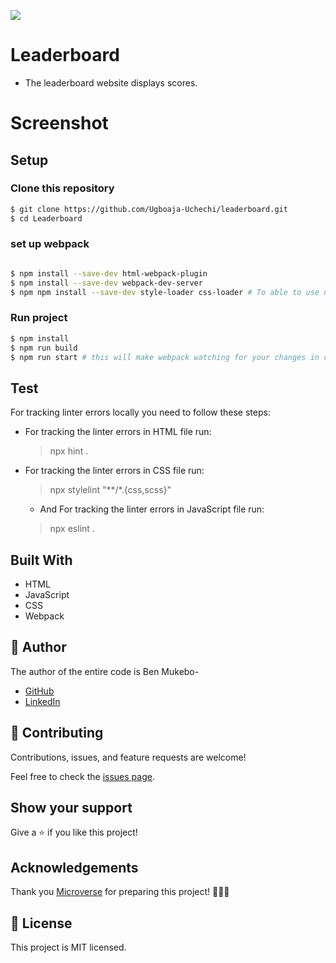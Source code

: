 ![](https://img.shields.io/badge/Microverse-blueviolet)

# Leaderboard

* The leaderboard website displays scores.

# Screenshot

## Setup

### Clone this repository

```bash
$ git clone https://github.com/Ugboaja-Uchechi/leaderboard.git
$ cd Leaderboard
```

### set up webpack

```bash

$ npm install --save-dev html-webpack-plugin  
$ npm install --save-dev webpack-dev-server
$ npm npm install --save-dev style-loader css-loader # To able to use npm run start for live reloading.
```


### Run project

```bash
$ npm install
$ npm run build
$ npm run start # this will make webpack watching for your changes in code.
```

## Test

For tracking linter errors locally you need to follow these steps:

- For tracking the linter errors in HTML file run:
  > npx hint .

- For tracking the linter errors in CSS file run:
  > npx stylelint "**/*.{css,scss}"

  - And For tracking the linter errors in JavaScript file run:
  > npx eslint .


## Built With

- HTML
- JavaScript
- CSS
- Webpack


## 👤 Author

The author of the entire code is Ben Mukebo-

- [GitHub](https://github.com/Ugboaja-Uchechi/)
- [LinkedIn](https://www.linkedin.com/in/stephanie-ugboaja-930a2a216/)


## 🤝 Contributing

Contributions, issues, and feature requests are welcome!

Feel free to check the [issues page](https://github.com/BenMukebo/Leaderboard/issues).

## Show your support

Give a ⭐️ if you like this project!

## Acknowledgements

Thank you [Microverse](https://img.shields.io/badge/Microverse-blueviolet) for preparing this project! 👏👏👏


## 📝 License

This project is MIT licensed.
